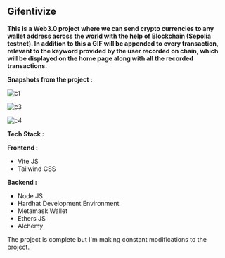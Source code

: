 <h2>Gifentivize</h2>

<b>This is a Web3.0 project where we can send crypto currencies to any wallet address across the world with the help of Blockchain (Sepolia testnet). In addition to this a GIF will be appended to every transaction, relevant to the keyword provided by the user recorded on chain, which will be displayed on the home page along with all the recorded transactions. </b>

<b>Snapshots from the project : </b>

![c1](https://github.com/rohitroy-github/vite-voting-dapp/assets/68563695/797ef5ad-8df6-484b-8a75-ceff84e576fd)

![c3](https://github.com/rohitroy-github/vite-voting-dapp/assets/68563695/d50d4440-79d4-485f-932a-b320358ae7c1)

![c4](https://github.com/rohitroy-github/vite-voting-dapp/assets/68563695/8063f77f-676e-4b13-b179-992fc9e62530)

<b>Tech Stack :</b>

<b>Frontend :</b>

<ul>
    <li>Vite JS</li>
    <li>Tailwind CSS</li>
</ul>
<b>Backend :</b>
<ul>
    <li>Node JS</li>
    <li>Hardhat Development Environment</li>
    <li>Metamask Wallet</li>
    <li>Ethers JS</li>
    <li>Alchemy</li>
</ul>

The project is complete but I'm making constant modifications to the project.
